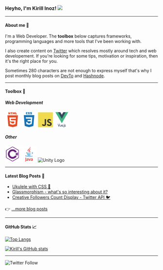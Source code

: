 ### Heyho, I'm Kirill Inoz! <img src="https://media.tenor.com/images/9e215f13fb9908f29b34b73445f80425/tenor.gif" width=30px>

---
#### About me 👦
I'm a Web Developer. The **toolbox** below captures frameworks, programming languages and more tools that I've been working with.

I also create content on [Twitter](https://twitter.com/Inkuantum) which resolves mostly around tech and web developement. If you're looking for some tips, motivation or inspiration, then it's the right place for you.

Sometimes 280 characters are not enough to express myself that's why I post monthly blog posts on [DevTo](https://dev.to/inkuantum) and [Hashnode](https://inkuantum.hashnode.dev/).

---
#### Toolbox 🧰

##### Web Development

<img src="https://github.com/devicons/devicon/blob/master/icons/html5/html5-plain-wordmark.svg" alt="HTML Logo" width="50px" height="50px"> <img src="https://github.com/devicons/devicon/blob/master/icons/css3/css3-plain-wordmark.svg" alt="CSS Logo" width="50px" height="50px"> <img src="https://github.com/devicons/devicon/blob/master/icons/javascript/javascript-original.svg" alt="JavaScript Logo" width="50px" height="50px"> <img src="https://github.com/devicons/devicon/blob/master/icons/vuejs/vuejs-original-wordmark.svg" alt="VueJS Logo" width="50px" height="50px">

##### Other

<img src="https://github.com/devicons/devicon/blob/master/icons/csharp/csharp-line.svg" alt="C# Logo" width="50px" height="50px">  <img src="https://github.com/devicons/devicon/blob/master/icons/java/java-original-wordmark.svg" alt="Java Logo" width="50px" height="50px"> <img src="https://cdn.worldvectorlogo.com/logos/unity-69.svg" alt="Unity Logo" width="50px" height="50px">

---

#### Latest Blog Posts 📖

<!-- BLOG-POST-LIST:START -->
- [Ukulele with CSS 🎨](https://inkuantum.hashnode.dev/ukulele-with-css)
- [Glassmorphism - what's so interesting about it?](https://inkuantum.hashnode.dev/glassmorphism-whats-so-interesting-about-it)
- [Creative Followers Count Display - Twitter API 🐦](https://inkuantum.hashnode.dev/creative-followers-count-display-twitter-api)
<!-- BLOG-POST-LIST:END -->

👉 [...more blog posts](https://inkuantum.hashnode.dev/)

---

#### GitHub Stats 📈

[![Top Langs](https://github-readme-stats.vercel.app/api/top-langs/?username=inkuantum&theme=radical&layout=compact&hide=c%23)](https://github.com/anuraghazra/github-readme-stats)

[![Kirill's GitHub stats](https://github-readme-stats.vercel.app/api?username=inkuantum&theme=radical)](https://github.com/anuraghazra/github-readme-stats)

---
![Twitter Follow](https://img.shields.io/twitter/follow/inkuantum?label=Twitter%20Friends%20%E2%96%B6&style=social)
